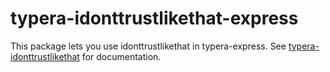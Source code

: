 # typera-idonttrustlikethat-express

This package lets you use idonttrustlikethat in typera-express. See [typera-idonttrustlikethat](https://github.com/grizio/typera-idonttrustlikethat) for documentation.